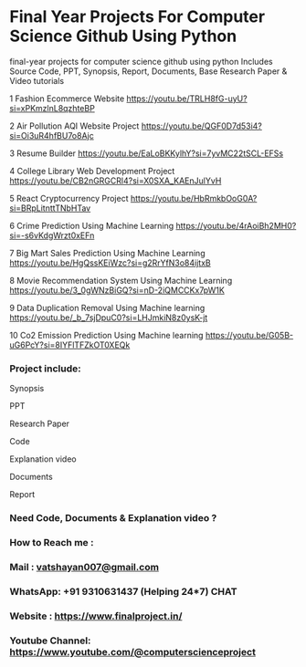 # Final Year Projects For Computer Science Github Using Python
final-year projects for computer science github using python Includes Source Code, PPT, Synopsis, Report, Documents, Base Research Paper &amp; Video tutorials

1	Fashion Ecommerce Website	https://youtu.be/TRLH8fG-uyU?si=xPKmzlnL8qzhteBP

2	Air Pollution AQI Website Project	https://youtu.be/QGF0D7d53i4?si=Oi3uR4hfBU7o8Ajc

3	Resume Builder	https://youtu.be/EaLoBKKylhY?si=7yvMC22tSCL-EFSs

4	College Library Web Development Project	https://youtu.be/CB2nGRGCRl4?si=X0SXA_KAEnJulYvH

5	React Cryptocurrency Project	https://youtu.be/HbRmkbOoG0A?si=BRpLitnttTNbHTav

6 Crime Prediction Using Machine Learning	https://youtu.be/4rAoiBh2MH0?si=-s6vKdgWrzt0xEFn

7 Big Mart Sales Prediction Using Machine Learning	https://youtu.be/HgQssKEiWzc?si=g2RrYfN3o84ijtxB

8 Movie Recommendation System Using Machine Learning	https://youtu.be/3_0gWNzBiGQ?si=nD-2iQMCCKx7pW1K

9 Data Duplication Removal Using Machine learning	https://youtu.be/_b_7sjDpuC0?si=LHJmkiN8z0ysK-jt

10 Co2 Emission Prediction Using Machine learning	https://youtu.be/G05B-uG6PcY?si=8IYFlTFZkOT0XEQk

### Project include:
Synopsis

PPT

Research Paper

Code

Explanation video

Documents

Report

### Need Code, Documents & Explanation video ?
### How to Reach me :
### Mail : vatshayan007@gmail.com
### WhatsApp: +91 9310631437 (Helping 24*7) CHAT
### Website : https://www.finalproject.in/
### Youtube Channel: https://www.youtube.com/@computerscienceproject
